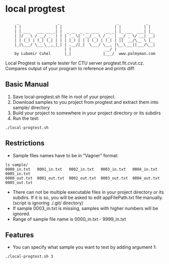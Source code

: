 local progtest
==============

         _                 _                         _            _   
        | |               | |                       | |          | |  
        | | ___   ___ __ _| |  _ __  _ __ ___   __ _| |_ ___  ___| |_ 
        | |/ _ \ / __/ _` | | | '_ \| '__/ _ \ / _` | __/ _ \/ __| __|
        | | (_) | (_| (_| | | | |_) | | | (_) | (_| | ||  __/\__ \ |_ 
        |_|\___/ \___\__,_|_| | .__/|_|  \___/ \__, |\__\___||___/\__|
                              | |               __/ |                 
        by Lubomir Cuhel      |_|              |___/  www.palmyman.com


Local Progtest is sample tester for CTU server progtest.fit.cvut.cz. Compares output of your program to reference and prints diff.

Basic Manual
------------
1. Save local-progtest.sh file in root of your project.
2. Download samples to you project from progtest and extract them into sample/ directory
3. Build your project to somewhere in your project directory or its subdirs
4. Run the test:

```
./local-progtest.sh
```
Restrictions
------------
+ Sample files names have to be in "Vagner" format:

```
ls sample/
0000_in.txt   0001_in.txt   0002_in.txt   0003_in.txt   0004_in.txt   0005_in.txt
0000_out.txt  0001_out.txt  0002_out.txt  0003_out.txt  0004_out.txt  0005_out.txt
```
+ There can not be multiple executable files in your project directory or its subdirs. If it is so, you will be asked to edit appFilePath.txt file manually. (script is ignoring ./.git/ directory)
+ If sample 0003_in.txt is missing, samples with higher numbers will be ignored.
+ Range of sample file name is 0000_in.txt - 9999_in.txt

Features
--------
+ You can specify what sample you want to test by adding argument 1:

```
./local-progtest.sh 3
```
